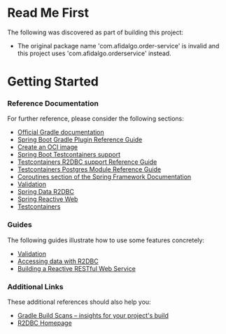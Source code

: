 # Read Me First
The following was discovered as part of building this project:

* The original package name 'com.afidalgo.order-service' is invalid and this project uses 'com.afidalgo.orderservice' instead.

# Getting Started

### Reference Documentation
For further reference, please consider the following sections:

* [Official Gradle documentation](https://docs.gradle.org)
* [Spring Boot Gradle Plugin Reference Guide](https://docs.spring.io/spring-boot/docs/3.1.3/gradle-plugin/reference/html/)
* [Create an OCI image](https://docs.spring.io/spring-boot/docs/3.1.3/gradle-plugin/reference/html/#build-image)
* [Spring Boot Testcontainers support](https://docs.spring.io/spring-boot/docs/3.1.3/reference/html/features.html#features.testing.testcontainers)
* [Testcontainers R2DBC support Reference Guide](https://java.testcontainers.org/modules/databases/r2dbc/)
* [Testcontainers Postgres Module Reference Guide](https://java.testcontainers.org/modules/databases/postgres/)
* [Coroutines section of the Spring Framework Documentation](https://docs.spring.io/spring/docs/6.0.11/spring-framework-reference/languages.html#coroutines)
* [Validation](https://docs.spring.io/spring-boot/docs/3.1.3/reference/htmlsingle/index.html#io.validation)
* [Spring Data R2DBC](https://docs.spring.io/spring-boot/docs/3.1.3/reference/htmlsingle/index.html#data.sql.r2dbc)
* [Spring Reactive Web](https://docs.spring.io/spring-boot/docs/3.1.3/reference/htmlsingle/index.html#web.reactive)
* [Testcontainers](https://java.testcontainers.org/)

### Guides
The following guides illustrate how to use some features concretely:

* [Validation](https://spring.io/guides/gs/validating-form-input/)
* [Accessing data with R2DBC](https://spring.io/guides/gs/accessing-data-r2dbc/)
* [Building a Reactive RESTful Web Service](https://spring.io/guides/gs/reactive-rest-service/)

### Additional Links
These additional references should also help you:

* [Gradle Build Scans – insights for your project's build](https://scans.gradle.com#gradle)
* [R2DBC Homepage](https://r2dbc.io)

